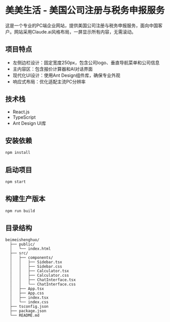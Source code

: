 # 美美生活 - 美国公司注册与税务申报服务

这是一个专业的PC端企业网站，提供美国公司注册与税务申报服务，面向中国客户。网站采用Claude.ai风格布局，一屏显示所有内容，无需滚动。

## 项目特点

- 左侧边栏设计：固定宽度250px，包含公司logo、垂直导航菜单和公司信息
- 主内容区：包含报价计算器和AI对话界面
- 现代化UI设计：使用Ant Design组件库，确保专业外观
- 响应式布局：优化适配主流PC分辨率

## 技术栈

- React.js
- TypeScript
- Ant Design UI库

## 安装依赖

```bash
npm install
```

## 启动项目

```bash
npm start
```

## 构建生产版本

```bash
npm run build
```

## 目录结构

```
beimeishenghuo/
  ├── public/
  │   └── index.html
  ├── src/
  │   ├── components/
  │   │   ├── Sidebar.tsx
  │   │   ├── Sidebar.css
  │   │   ├── Calculator.tsx
  │   │   ├── Calculator.css
  │   │   ├── ChatInterface.tsx
  │   │   └── ChatInterface.css
  │   ├── App.tsx
  │   ├── App.css
  │   ├── index.tsx
  │   └── index.css
  ├── tsconfig.json
  ├── package.json
  └── README.md
``` 